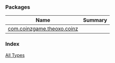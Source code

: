 

### Packages

| Name | Summary |
|---|---|
| [com.coinzgame.theoxo.coinz](com.coinzgame.theoxo.coinz/index.md) |  |

### Index

[All Types](alltypes/index.md)